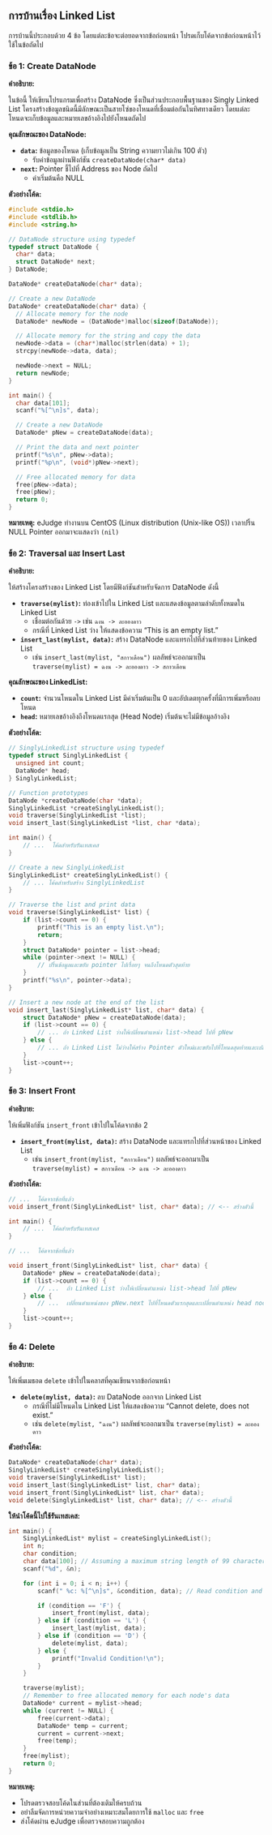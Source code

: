 ## การบ้านเรื่อง Linked List

การบ้านนี้ประกอบด้วย 4 ข้อ โดยแต่ละข้อจะต่อยอดจากข้อก่อนหน้า โปรดเก็บโค้ดจากข้อก่อนหน้าไว้ใช้ในข้อถัดไป

### ข้อ 1: Create DataNode

**คำอธิบาย:**

ในข้อนี้ ให้เขียนโปรแกรมเพื่อสร้าง DataNode ซึ่งเป็นส่วนประกอบพื้นฐานของ Singly Linked List
โครงสร้างข้อมูลชนิดนี้มีลักษณะเป็นสายโซ่ของโหนดที่เชื่อมต่อกันในทิศทางเดียว
โดยแต่ละโหนดจะเก็บข้อมูลและหมายเลขอ้างอิงไปยังโหนดถัดไป

**คุณลักษณะของ DataNode:**

* **`data`:**  ข้อมูลของโหนด (เก็บข้อมูลเป็น String ความยาวไม่เกิน 100 ตัว)
    * รับค่าข้อมูลผ่านฟังก์ชัน `createDataNode(char* data)`
* **`next`:** Pointer ชี้ไปที่ Address ของ Node ถัดไป
    * ค่าเริ่มต้นคือ NULL

**ตัวอย่างโค้ด:**

```c
#include <stdio.h>
#include <stdlib.h>
#include <string.h>

// DataNode structure using typedef
typedef struct DataNode {
  char* data;
  struct DataNode* next;
} DataNode;

DataNode* createDataNode(char* data);

// Create a new DataNode
DataNode* createDataNode(char* data) {
  // Allocate memory for the node
  DataNode* newNode = (DataNode*)malloc(sizeof(DataNode));

  // Allocate memory for the string and copy the data
  newNode->data = (char*)malloc(strlen(data) + 1);
  strcpy(newNode->data, data);

  newNode->next = NULL;
  return newNode;
}

int main() {
  char data[101];
  scanf("%[^\n]s", data);

  // Create a new DataNode
  DataNode* pNew = createDataNode(data);

  // Print the data and next pointer
  printf("%s\n", pNew->data);
  printf("%p\n", (void*)pNew->next);

  // Free allocated memory for data
  free(pNew->data);
  free(pNew);
  return 0;
}
```

**หมายเหตุ:**  eJudge ทำงานบน CentOS (Linux distribution (Unix-like OS))  เวลาปริ้น NULL Pointer ออกมาจะแสดงว่า `(nil)`

### ข้อ 2:  Traversal และ Insert Last

**คำอธิบาย:**

ให้สร้างโครงสร้างของ Linked List โดยมีฟังก์ชันสำหรับจัดการ DataNode ดังนี้

* **`traverse(mylist)`:** ท่องเข้าไปใน Linked List และแสดงข้อมูลตามลำดับทั้งหมดใน Linked List
    * เชื่อมต่อกันด้วย `->`  เช่น  `ฉงน -> ละอองดาว`
    * กรณีที่ Linked List ว่าง ให้แสดงข้อความ “This is an empty list.”
* **`insert_last(mylist, data)`:** สร้าง DataNode และแทรกไปที่ส่วนท้ายของ Linked List
    * เช่น  `insert_last(mylist, "สกาวเดือน")`  ผลลัพธ์จะออกมาเป็น  `traverse(mylist) = ฉงน -> ละอองดาว -> สกาวเดือน`

**คุณลักษณะของ LinkedList:**

* **`count`:**  จำนวนโหนดใน Linked List มีค่าเริ่มต้นเป็น 0 และอัปเดตทุกครั้งที่มีการเพิ่มหรือลบโหนด
* **`head`:** หมายเลขอ้างอิงถึงโหนดแรกสุด (Head Node)  เริ่มต้นจะไม่มีข้อมูลอ้างอิง

**ตัวอย่างโค้ด:**

```c
// SinglyLinkedList structure using typedef
typedef struct SinglyLinkedList {
  unsigned int count;
  DataNode* head;
} SinglyLinkedList;

// Function prototypes
DataNode *createDataNode(char *data);
SinglyLinkedList *createSinglyLinkedList();
void traverse(SinglyLinkedList *list);
void insert_last(SinglyLinkedList *list, char *data);

int main() {
    // ...  โค้ดสำหรับรันเทสเคส
}

// Create a new SinglyLinkedList
SinglyLinkedList* createSinglyLinkedList() {
    // ... โค้ดสำหรับสร้าง SinglyLinkedList
}

// Traverse the list and print data
void traverse(SinglyLinkedList* list) {
    if (list->count == 0) {
        printf("This is an empty list.\n");
        return;
    }
    struct DataNode* pointer = list->head;
    while (pointer->next != NULL) {
        // ปริ้นข้อมูลและขยับ pointer ไปเรื่อยๆ จนถึงโหนดตัวสุดท้าย
    }
    printf("%s\n", pointer->data);
}

// Insert a new node at the end of the list
void insert_last(SinglyLinkedList* list, char* data) {
    struct DataNode* pNew = createDataNode(data);
    if (list->count == 0) {
        // ... ถ้า Linked List ว่างให้เปลี่ยนตำแหน่ง list->head ไปที่ pNew
    } else {
        // ... ถ้า Linked List ไม่ว่างให้สร้าง Pointer ตัวใหม่และขยับไปที่โหนดสุดท้ายและเปลี่ยน pointer->next เป็น pNew
    }
    list->count++;
}
```

### ข้อ 3:  Insert Front

**คำอธิบาย:**

ให้เพิ่มฟังก์ชัน `insert_front` เข้าไปในโค้ดจากข้อ 2

* **`insert_front(mylist, data)`:** สร้าง DataNode และแทรกไปที่ส่วนหน้าของ Linked List
    * เช่น `insert_front(mylist, "สกาวเดือน")`  ผลลัพธ์จะออกมาเป็น  `traverse(mylist) = สกาวเดือน -> ฉงน -> ละอองดาว`

**ตัวอย่างโค้ด:**

```c
// ...  โค้ดจากข้อที่แล้ว
void insert_front(SinglyLinkedList* list, char* data); // <-- สร้างตัวนี้

int main() {
    // ...  โค้ดสำหรับรันเทสเคส
}

// ...  โค้ดจากข้อที่แล้ว

void insert_front(SinglyLinkedList* list, char* data) {
    DataNode* pNew = createDataNode(data);
    if (list->count == 0) {
        // ...  ถ้า Linked List ว่างให้เปลี่ยนตำแหน่ง list->head ไปที่ pNew
    } else {
        // ...  เปลี่ยนตำแหน่งของ pNew.next ไปที่โหนดตัวแรกสุดและเปลี่ยนตำแหน่ง head node ไปที่ pNew
    }
    list->count++;
}
```

### ข้อ 4:  Delete

**คำอธิบาย:**

ให้เพิ่มเมธอด `delete` เข้าไปในคลาสที่คุณเขียนจากข้อก่อนหน้า

* **`delete(mylist, data)`:** ลบ DataNode ออกจาก Linked List
    * กรณีที่ไม่มีโหนดใน Linked List ให้แสดงข้อความ “Cannot delete, <data> does not exist.”
    * เช่น  `delete(mylist, "ฉงน")`  ผลลัพธ์จะออกมาเป็น  `traverse(mylist) = ละอองดาว`

**ตัวอย่างโค้ด:**

```c
DataNode* createDataNode(char* data);
SinglyLinkedList* createSinglyLinkedList();
void traverse(SinglyLinkedList* list);
void insert_last(SinglyLinkedList* list, char* data);
void insert_front(SinglyLinkedList* list, char* data);
void delete(SinglyLinkedList* list, char* data); // <-- สร้างตัวนี้
```

**ให้นำโค้ดนี้ไปใช้รันเทสเคส:**

```c
int main() {
    SinglyLinkedList* mylist = createSinglyLinkedList();
    int n;
    char condition;
    char data[100]; // Assuming a maximum string length of 99 characters
    scanf("%d", &n);

    for (int i = 0; i < n; i++) {
        scanf(" %c: %[^\n]s", &condition, data); // Read condition and string data

        if (condition == 'F') {
            insert_front(mylist, data);
        } else if (condition == 'L') {
            insert_last(mylist, data);
        } else if (condition == 'D') {
            delete(mylist, data);
        } else {
            printf("Invalid Condition!\n");
        }
    }

    traverse(mylist);
    // Remember to free allocated memory for each node's data
    DataNode* current = mylist->head;
    while (current != NULL) {
        free(current->data);
        DataNode* temp = current;
        current = current->next;
        free(temp);
    }
    free(mylist);
    return 0;
}
```

**หมายเหตุ:**

* โปรดตรวจสอบโค้ดในส่วนที่ต้องเติมให้ครบถ้วน
* อย่าลืมจัดการหน่วยความจำอย่างเหมาะสมโดยการใช้ `malloc` และ `free`
* ส่งโค้ดผ่าน eJudge เพื่อตรวจสอบความถูกต้อง